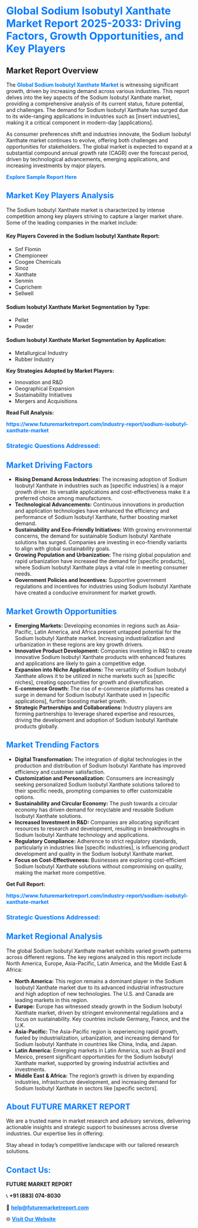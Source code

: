 <h1 style="color: #007BFF;">Global Sodium Isobutyl Xanthate Market Report 2025-2033: Driving Factors, Growth Opportunities, and Key Players</h1>

<section id="overview">
<h2>Market Report Overview</h2>
<p>The <a href="https://www.futuremarketreport.com/industry-report/sodium-isobutyl-xanthate-market" style="color: #007BFF; text-decoration: none;"><strong>Global Sodium Isobutyl Xanthate Market</strong></a> is witnessing significant growth, driven by increasing demand across various industries. This report delves into the key aspects of the Sodium Isobutyl Xanthate market, providing a comprehensive analysis of its current status, future potential, and challenges. The demand for Sodium Isobutyl Xanthate has surged due to its wide-ranging applications in industries such as [insert industries], making it a critical component in modern-day [applications].</p>
<p>As consumer preferences shift and industries innovate, the Sodium Isobutyl Xanthate market continues to evolve, offering both challenges and opportunities for stakeholders. The global market is expected to expand at a substantial compound annual growth rate (CAGR) over the forecast period, driven by technological advancements, emerging applications, and increasing investments by major players.</p>
</section>

<section id="overview">
<p><a href="https://www.futuremarketreport.com/request-sample/reportId=29628" style="color: #007BFF; text-decoration: none;"><strong>Explore Sample Report Here</strong></a></p>
</section>

<section id="key-players">
<h2 style="color: #007BFF;">Market Key Players Analysis</h2>
<p>The Sodium Isobutyl Xanthate market is characterized by intense competition among key players striving to capture a larger market share. Some of the leading companies in the market include:</p>
<h4>Key Players Covered in the Sodium Isobutyl Xanthate Report:</h4>
<ul><li>Snf Flomin</li><li>Chempioneer</li><li>Coogee Chemicals</li><li>Sinoz</li><li>Xanthate</li><li>Senmin</li><li>Cuprichem</li><li>Sellwell</li></ul>
<h4>Sodium Isobutyl Xanthate Market Segmentation by Type:</h4>
<ul><li>Pellet</li><li>Powder</li></ul>

<h4>Sodium Isobutyl Xanthate Market Segmentation by Application:</h4>
<ul><li>Metallurgical Industry</li><li>Rubber Industry</li></ul>
<p><strong>Key Strategies Adopted by Market Players:</strong></p>
<ul>
<li>Innovation and R&D</li>
<li>Geographical Expansion</li>
<li>Sustainability Initiatives</li>
<li>Mergers and Acquisitions</li>
</ul>
</section>

<section>
<p><strong>Read Full Analysis: </strong></p><a href="https://www.futuremarketreport.com/industry-report/sodium-isobutyl-xanthate-market" style="color: #007BFF; text-decoration: none;"><strong>https://www.futuremarketreport.com/industry-report/sodium-isobutyl-xanthate-market</strong></a>
<h3 style="color: #007BFF;">Strategic Questions Addressed:</h3>
</section>

<section id="driving-factors">
<h2 style="color: #007BFF;">Market Driving Factors</h2>
<ul>
<li><strong>Rising Demand Across Industries:</strong> The increasing adoption of Sodium Isobutyl Xanthate in industries such as [specific industries] is a major growth driver. Its versatile applications and cost-effectiveness make it a preferred choice among manufacturers.</li>
<li><strong>Technological Advancements:</strong> Continuous innovations in production and application technologies have enhanced the efficiency and performance of Sodium Isobutyl Xanthate, further boosting market demand.</li>
<li><strong>Sustainability and Eco-Friendly Initiatives:</strong> With growing environmental concerns, the demand for sustainable Sodium Isobutyl Xanthate solutions has surged. Companies are investing in eco-friendly variants to align with global sustainability goals.</li>
<li><strong>Growing Population and Urbanization:</strong> The rising global population and rapid urbanization have increased the demand for [specific products], where Sodium Isobutyl Xanthate plays a vital role in meeting consumer needs.</li>
<li><strong>Government Policies and Incentives:</strong> Supportive government regulations and incentives for industries using Sodium Isobutyl Xanthate have created a conducive environment for market growth.</li>
</ul>
</section>

<section id="growth-opportunities">
<h2 style="color: #007BFF;">Market Growth Opportunities</h2>
<ul>
<li><strong>Emerging Markets:</strong> Developing economies in regions such as Asia-Pacific, Latin America, and Africa present untapped potential for the Sodium Isobutyl Xanthate market. Increasing industrialization and urbanization in these regions are key growth drivers.</li>
<li><strong>Innovative Product Development:</strong> Companies investing in R&D to create innovative Sodium Isobutyl Xanthate products with enhanced features and applications are likely to gain a competitive edge.</li>
<li><strong>Expansion into Niche Applications:</strong> The versatility of Sodium Isobutyl Xanthate allows it to be utilized in niche markets such as [specific niches], creating opportunities for growth and diversification.</li>
<li><strong>E-commerce Growth:</strong> The rise of e-commerce platforms has created a surge in demand for Sodium Isobutyl Xanthate used in [specific applications], further boosting market growth.</li>
<li><strong>Strategic Partnerships and Collaborations:</strong> Industry players are forming partnerships to leverage shared expertise and resources, driving the development and adoption of Sodium Isobutyl Xanthate products globally.</li>
</ul>
</section>

<section id="trending-factors">
<h2 style="color: #007BFF;">Market Trending Factors</h2>
<ul>
<li><strong>Digital Transformation:</strong> The integration of digital technologies in the production and distribution of Sodium Isobutyl Xanthate has improved efficiency and customer satisfaction.</li>
<li><strong>Customization and Personalization:</strong> Consumers are increasingly seeking personalized Sodium Isobutyl Xanthate solutions tailored to their specific needs, prompting companies to offer customizable options.</li>
<li><strong>Sustainability and Circular Economy:</strong> The push towards a circular economy has driven demand for recyclable and reusable Sodium Isobutyl Xanthate solutions.</li>
<li><strong>Increased Investment in R&D:</strong> Companies are allocating significant resources to research and development, resulting in breakthroughs in Sodium Isobutyl Xanthate technology and applications.</li>
<li><strong>Regulatory Compliance:</strong> Adherence to strict regulatory standards, particularly in industries like [specific industries], is influencing product development and quality in the Sodium Isobutyl Xanthate market.</li>
<li><strong>Focus on Cost-Effectiveness:</strong> Businesses are exploring cost-efficient Sodium Isobutyl Xanthate solutions without compromising on quality, making the market more competitive.</li>
</ul>
</section>

<section>
<p><strong>Get Full Report: </strong></p><a href="https://www.futuremarketreport.com/industry-report/sodium-isobutyl-xanthate-market" style="color: #007BFF; text-decoration: none;"><strong>https://www.futuremarketreport.com/industry-report/sodium-isobutyl-xanthate-market</strong></a>
<h3 style="color: #007BFF;">Strategic Questions Addressed:</h3>
</section>


<section id="regional-analysis">
<h2 style="color: #007BFF;">Market Regional Analysis</h2>
<p>The global Sodium Isobutyl Xanthate market exhibits varied growth patterns across different regions. The key regions analyzed in this report include North America, Europe, Asia-Pacific, Latin America, and the Middle East & Africa:</p>
<ul>
<li><strong>North America:</strong> This region remains a dominant player in the Sodium Isobutyl Xanthate market due to its advanced industrial infrastructure and high adoption of new technologies. The U.S. and Canada are leading markets in this region.</li>
<li><strong>Europe:</strong> Europe has witnessed steady growth in the Sodium Isobutyl Xanthate market, driven by stringent environmental regulations and a focus on sustainability. Key countries include Germany, France, and the U.K.</li>
<li><strong>Asia-Pacific:</strong> The Asia-Pacific region is experiencing rapid growth, fueled by industrialization, urbanization, and increasing demand for Sodium Isobutyl Xanthate in countries like China, India, and Japan.</li>
<li><strong>Latin America:</strong> Emerging markets in Latin America, such as Brazil and Mexico, present significant opportunities for the Sodium Isobutyl Xanthate market, supported by growing industrial activities and investments.</li>
<li><strong>Middle East & Africa:</strong> The region’s growth is driven by expanding industries, infrastructure development, and increasing demand for Sodium Isobutyl Xanthate in sectors like [specific sectors].</li>
</ul>
</section>

<footer>
<h2 style="color: #007BFF;">About FUTURE MARKET REPORT</h2>
<p>We are a trusted name in market research and advisory services, delivering actionable insights and strategic support to businesses across diverse industries. Our expertise lies in offering:</p>

<p>Stay ahead in today’s competitive landscape with our tailored research solutions.</p>

<h2 style="color: #007BFF;">Contact Us:</h2>
<p><strong>FUTURE MARKET REPORT</strong></p>
<p>📞 <strong>+91 (883) 074-8030</strong></p>
<p>📧 <strong><a href="mailto:help@futuremarketreport.com" style="color: #007BFF;">help@futuremarketreport.com</a></strong></p>
<p>🌐 <strong><a href="https://www.futuremarketreport.com/" style="color: #007BFF;">Visit Our Website</a></strong></p>
</footer>